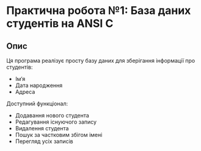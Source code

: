 # Практична робота №1: База даних студентів на ANSI C

## Опис

Ця програма реалізує просту базу даних для зберігання інформації про студентів:
- Ім’я
- Дата народження
- Адреса

Доступний функціонал:
- Додавання нового студента
- Редагування існуючого запису
- Видалення студента
- Пошук за частковим збігом імені
- Перегляд усіх записів
